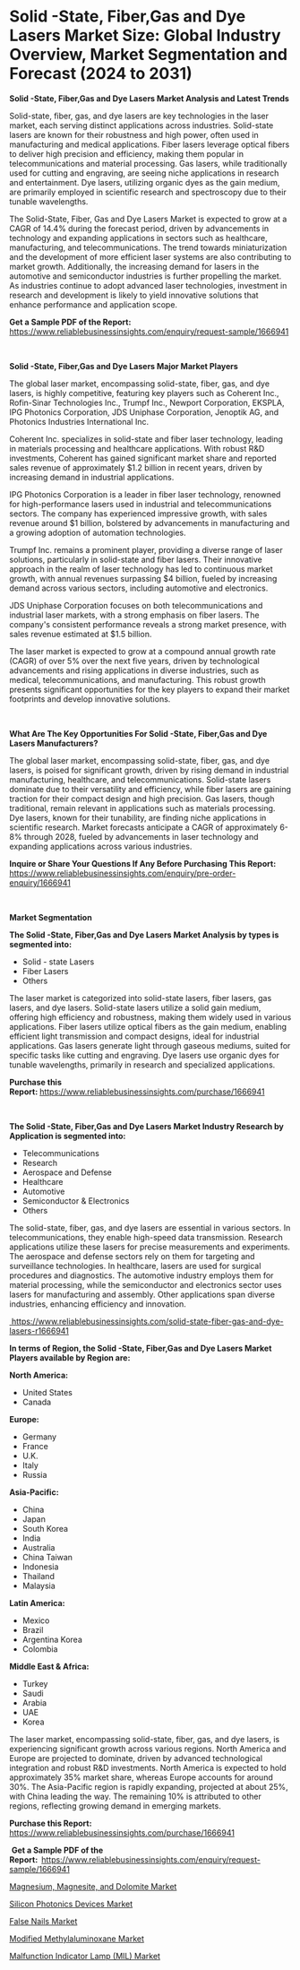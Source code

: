 <p><h1>Solid -State, Fiber,Gas and Dye Lasers Market Size: Global Industry Overview, Market Segmentation and Forecast (2024 to 2031)</h1></p><p><strong>Solid -State, Fiber,Gas and Dye Lasers Market Analysis and Latest Trends</strong></p>
<p><p>Solid-state, fiber, gas, and dye lasers are key technologies in the laser market, each serving distinct applications across industries. Solid-state lasers are known for their robustness and high power, often used in manufacturing and medical applications. Fiber lasers leverage optical fibers to deliver high precision and efficiency, making them popular in telecommunications and material processing. Gas lasers, while traditionally used for cutting and engraving, are seeing niche applications in research and entertainment. Dye lasers, utilizing organic dyes as the gain medium, are primarily employed in scientific research and spectroscopy due to their tunable wavelengths.</p><p>The Solid-State, Fiber, Gas and Dye Lasers Market is expected to grow at a CAGR of 14.4% during the forecast period, driven by advancements in technology and expanding applications in sectors such as healthcare, manufacturing, and telecommunications. The trend towards miniaturization and the development of more efficient laser systems are also contributing to market growth. Additionally, the increasing demand for lasers in the automotive and semiconductor industries is further propelling the market. As industries continue to adopt advanced laser technologies, investment in research and development is likely to yield innovative solutions that enhance performance and application scope.</p></p>
<p><strong>Get a Sample PDF of the Report:&nbsp;</strong> <a href="https://www.reliablebusinessinsights.com/enquiry/request-sample/1666941?utm_campaign=41&utm_medium=2&utm_source=Github&utm_content=ia&utm_term=29092024&utm_id=solid-state-fibergas-and-dye-lasers">https://www.reliablebusinessinsights.com/enquiry/request-sample/1666941</a></p>
<p>&nbsp;</p>
<p><strong>Solid -State, Fiber,Gas and Dye Lasers Major Market Players</strong></p>
<p><p>The global laser market, encompassing solid-state, fiber, gas, and dye lasers, is highly competitive, featuring key players such as Coherent Inc., Rofin-Sinar Technologies Inc., Trumpf Inc., Newport Corporation, EKSPLA, IPG Photonics Corporation, JDS Uniphase Corporation, Jenoptik AG, and Photonics Industries International Inc. </p><p>Coherent Inc. specializes in solid-state and fiber laser technology, leading in materials processing and healthcare applications. With robust R&D investments, Coherent has gained significant market share and reported sales revenue of approximately $1.2 billion in recent years, driven by increasing demand in industrial applications.</p><p>IPG Photonics Corporation is a leader in fiber laser technology, renowned for high-performance lasers used in industrial and telecommunications sectors. The company has experienced impressive growth, with sales revenue around $1 billion, bolstered by advancements in manufacturing and a growing adoption of automation technologies.</p><p>Trumpf Inc. remains a prominent player, providing a diverse range of laser solutions, particularly in solid-state and fiber lasers. Their innovative approach in the realm of laser technology has led to continuous market growth, with annual revenues surpassing $4 billion, fueled by increasing demand across various sectors, including automotive and electronics.</p><p>JDS Uniphase Corporation focuses on both telecommunications and industrial laser markets, with a strong emphasis on fiber lasers. The company's consistent performance reveals a strong market presence, with sales revenue estimated at $1.5 billion.</p><p>The laser market is expected to grow at a compound annual growth rate (CAGR) of over 5% over the next five years, driven by technological advancements and rising applications in diverse industries, such as medical, telecommunications, and manufacturing. This robust growth presents significant opportunities for the key players to expand their market footprints and develop innovative solutions.</p></p>
<p>&nbsp;</p>
<p><strong>What Are The Key Opportunities For Solid -State, Fiber,Gas and Dye Lasers Manufacturers?</strong></p>
<p><p>The global laser market, encompassing solid-state, fiber, gas, and dye lasers, is poised for significant growth, driven by rising demand in industrial manufacturing, healthcare, and telecommunications. Solid-state lasers dominate due to their versatility and efficiency, while fiber lasers are gaining traction for their compact design and high precision. Gas lasers, though traditional, remain relevant in applications such as materials processing. Dye lasers, known for their tunability, are finding niche applications in scientific research. Market forecasts anticipate a CAGR of approximately 6-8% through 2028, fueled by advancements in laser technology and expanding applications across various industries.</p></p>
<p><strong>Inquire or Share Your Questions If Any Before Purchasing This Report:</strong> <a href="https://www.reliablebusinessinsights.com/enquiry/pre-order-enquiry/1666941?utm_campaign=41&utm_medium=2&utm_source=Github&utm_content=ia&utm_term=29092024&utm_id=solid-state-fibergas-and-dye-lasers">https://www.reliablebusinessinsights.com/enquiry/pre-order-enquiry/1666941</a></p>
<p>&nbsp;</p>
<p><strong>Market Segmentation</strong></p>
<p><strong>The Solid -State, Fiber,Gas and Dye Lasers Market Analysis by types is segmented into:</strong></p>
<p><ul><li>Solid - state Lasers</li><li>Fiber Lasers</li><li>Others</li></ul></p>
<p><p>The laser market is categorized into solid-state lasers, fiber lasers, gas lasers, and dye lasers. Solid-state lasers utilize a solid gain medium, offering high efficiency and robustness, making them widely used in various applications. Fiber lasers utilize optical fibers as the gain medium, enabling efficient light transmission and compact designs, ideal for industrial applications. Gas lasers generate light through gaseous mediums, suited for specific tasks like cutting and engraving. Dye lasers use organic dyes for tunable wavelengths, primarily in research and specialized applications.</p></p>
<p><strong>Purchase this Report:&nbsp;</strong><a href="https://www.reliablebusinessinsights.com/purchase/1666941?utm_campaign=41&utm_medium=2&utm_source=Github&utm_content=ia&utm_term=29092024&utm_id=solid-state-fibergas-and-dye-lasers">https://www.reliablebusinessinsights.com/purchase/1666941</a></p>
<p>&nbsp;</p>
<p><strong>The Solid -State, Fiber,Gas and Dye Lasers Market Industry Research by Application is segmented into:</strong></p>
<p><ul><li>Telecommunications</li><li>Research</li><li>Aerospace and Defense</li><li>Healthcare</li><li>Automotive</li><li>Semiconductor & Electronics</li><li>Others</li></ul></p>
<p><p>The solid-state, fiber, gas, and dye lasers are essential in various sectors. In telecommunications, they enable high-speed data transmission. Research applications utilize these lasers for precise measurements and experiments. The aerospace and defense sectors rely on them for targeting and surveillance technologies. In healthcare, lasers are used for surgical procedures and diagnostics. The automotive industry employs them for material processing, while the semiconductor and electronics sector uses lasers for manufacturing and assembly. Other applications span diverse industries, enhancing efficiency and innovation.</p></p>
<p><a href="https://www.reliablebusinessinsights.com/solid-state-fiber-gas-and-dye-lasers-r1666941?utm_campaign=41&utm_medium=2&utm_source=Github&utm_content=ia&utm_term=29092024&utm_id=solid-state-fibergas-and-dye-lasers">&nbsp;https://www.reliablebusinessinsights.com/solid-state-fiber-gas-and-dye-lasers-r1666941</a></p>
<p><strong>In terms of Region, the Solid -State, Fiber,Gas and Dye Lasers Market Players available by Region are:</strong></p>
<p>
    <p> <strong> North America: </strong>
        <ul>
            <li>United States</li>
            <li>Canada</li>
        </ul>
        </p> 
    <p> <strong> Europe: </strong>
        <ul>
            <li>Germany</li>
            <li>France</li>
            <li>U.K.</li>
            <li>Italy</li>
            <li>Russia</li>
        </ul>
        </p> 
    <p> <strong> Asia-Pacific: </strong>
        <ul>
            <li>China</li>
            <li>Japan</li>
            <li>South Korea</li>
            <li>India</li>
            <li>Australia</li>
            <li>China Taiwan</li>
            <li>Indonesia</li>
            <li>Thailand</li>
            <li>Malaysia</li>
        </ul>
        </p> 
    <p> <strong> Latin America: </strong>
        <ul>
            <li>Mexico</li>
            <li>Brazil</li>
            <li>Argentina Korea</li>
            <li>Colombia</li>
        </ul>
        </p> 
    <p> <strong> Middle East & Africa: </strong>
        <ul>
            <li>Turkey</li>
            <li>Saudi</li>
            <li>Arabia</li>
            <li>UAE</li>
            <li>Korea</li>
        </ul>
    </p>
    </p>
<p><p>The laser market, encompassing solid-state, fiber, gas, and dye lasers, is experiencing significant growth across various regions. North America and Europe are projected to dominate, driven by advanced technological integration and robust R&D investments. North America is expected to hold approximately 35% market share, whereas Europe accounts for around 30%. The Asia-Pacific region is rapidly expanding, projected at about 25%, with China leading the way. The remaining 10% is attributed to other regions, reflecting growing demand in emerging markets.</p></p>
<p><strong>Purchase this Report: </strong><a href="https://www.reliablebusinessinsights.com/purchase/1666941?utm_campaign=41&utm_medium=2&utm_source=Github&utm_content=ia&utm_term=29092024&utm_id=solid-state-fibergas-and-dye-lasers">https://www.reliablebusinessinsights.com/purchase/1666941</a></p>
<p>&nbsp;<strong>Get a Sample PDF of the Report:&nbsp;&nbsp;</strong><a href="https://www.reliablebusinessinsights.com/enquiry/request-sample/1666941?utm_campaign=41&utm_medium=2&utm_source=Github&utm_content=ia&utm_term=29092024&utm_id=solid-state-fibergas-and-dye-lasers">https://www.reliablebusinessinsights.com/enquiry/request-sample/1666941</a></p>
<p><strong></strong></p>
<p><p><a href="https://github.com/aiko92han/Market-Research-Report-List-1/blob/main/magnesium-magnesite-and-dolomite-market.md?utm_campaign=41&utm_medium=2&utm_source=Github&utm_content=ia&utm_term=29092024&utm_id=solid-state-fibergas-and-dye-lasers">Magnesium, Magnesite, and Dolomite Market</a></p><p><a href="https://issuu.com/reportprime-2/docs/silicon-photonics-devices-market-si_b082a34f5eadaa?utm_campaign=41&utm_medium=2&utm_source=Github&utm_content=ia&utm_term=29092024&utm_id=solid-state-fibergas-and-dye-lasers">Silicon Photonics Devices Market</a></p><p><a href="https://www.linkedin.com/pulse/false-nails-market-size-growing-cagr-14-report-covers-analysis-6xo7f?utm_campaign=41&utm_medium=2&utm_source=Github&utm_content=ia&utm_term=29092024&utm_id=solid-state-fibergas-and-dye-lasers">False Nails Market</a></p><p><a href="https://www.linkedin.com/pulse/modified-methylaluminoxane-market-size-growing-cagr-51-report-bduvc?utm_campaign=41&utm_medium=2&utm_source=Github&utm_content=ia&utm_term=29092024&utm_id=solid-state-fibergas-and-dye-lasers">Modified Methylaluminoxane Market</a></p><p><a href="https://github.com/GraceTurner587/Market-Research-Report-List-1/blob/main/malfunction-indicator-lamp-mil-market.md?utm_campaign=41&utm_medium=2&utm_source=Github&utm_content=ia&utm_term=29092024&utm_id=solid-state-fibergas-and-dye-lasers">Malfunction Indicator Lamp (MIL) Market</a></p></p>